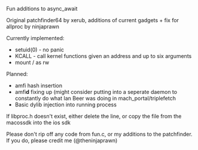 Fun additions to async_await

Original patchfinder64 by xerub, additions of current gadgets + fix for allproc by ninjaprawn

Currently implemented:
- setuid(0) - no panic
- KCALL - call kernel functions given an address and up to six arguments
- mount / as rw

Planned:
- amfi hash insertion
- amfi**d** fixing up (might consider putting into a seperate daemon to constantly do what Ian Beer was doing in mach_portal/triplefetch
- Basic dylib injection into running process

If libproc.h doesn't exist, either delete the line, or copy the file from the macossdk into the ios sdk

Please don't rip off any code from fun.c, or my additions to the patchfinder. If you do, please credit me (@theninjaprawn)
